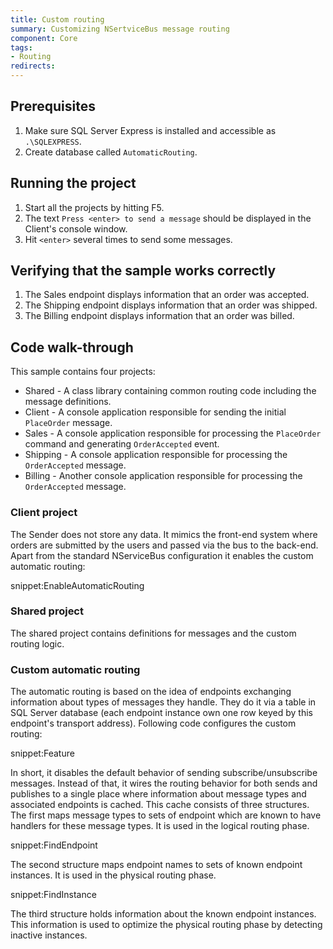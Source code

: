 ```yaml
---
title: Custom routing
summary: Customizing NSertviceBus message routing
component: Core
tags:
- Routing
redirects:
---
```



## Prerequisites

 1. Make sure SQL Server Express is installed and accessible as `.\SQLEXPRESS`. 
 1. Create database called `AutomaticRouting`. 

## Running the project

 1. Start all the projects by hitting F5.
 1. The text `Press <enter> to send a message` should be displayed in the Client's console window.
 1. Hit `<enter>` several times to send some messages.

## Verifying that the sample works correctly

 1. The Sales endpoint displays information that an order was accepted.
 2. The Shipping endpoint displays information that an order was shipped.
 3. The Billing endpoint displays information that an order was billed.

## Code walk-through

This sample contains four projects:

 * Shared - A class library containing common routing code including the message definitions.
 * Client - A console application responsible for sending the initial `PlaceOrder` message.
 * Sales - A console application responsible for processing the `PlaceOrder` command and generating `OrderAccepted` event.
 * Shipping - A console application responsible for processing the `OrderAccepted` message.
 * Billing - Another console application responsible for processing the `OrderAccepted` message.

### Client project

The Sender does not store any data. It mimics the front-end system where orders are submitted by the users and passed via the bus to the back-end. Apart from the standard NServiceBus configuration it enables the custom automatic routing:

snippet:EnableAutomaticRouting

### Shared project

The shared project contains definitions for messages and the custom routing logic. 

### Custom automatic routing

The automatic routing is based on the idea of endpoints exchanging information about types of messages they handle. They do it via a table in SQL Server database (each endpoint instance own one row keyed by this endpoint's transport address). Following code configures the custom routing:

snippet:Feature

In short, it disables the default behavior of sending subscribe/unsubscribe messages. Instead of that, it wires the routing behavior for both sends and publishes to a single place where information about message types and associated endpoints is cached. This cache consists of three structures. The first maps message types to sets of endpoint which are known to have handlers for these message types. It is used in the logical routing phase.

snippet:FindEndpoint

The second structure maps endpoint names to sets of known endpoint instances. It is used in the physical routing phase.

snippet:FindInstance

The third structure holds information about the known endpoint instances. This information is used to optimize the physical routing phase by detecting inactive instances.